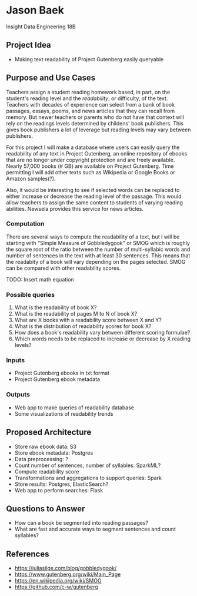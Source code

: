 # Jason Baek 
Insight Data Engineering 18B

## Project Idea
- Making text readability of Project Gutenberg easily queryable 

## Purpose and Use Cases
Teachers assign a student reading homework based, in part, on the student's reading level and the *readability*, or difficulty, of the text. Teachers with decades of experience can select from a bank of book passages, essays, poems, and news articles that they can recall from memory. But newer teachers or parents who do not have that context will rely on the readings levels determined by childens' book publishers. This gives book publishers a lot of leverage but reading levels may vary between publishers.

For this project I will make a database where users can easily query the readability of any text in Project Gutenberg, an online repository of ebooks that are no longer under copyright protection and are freely available. Nearly 57,000 books (# GB) are available on Project Gutenberg. Time permitting I will add other texts such as Wikipedia or Google Books or Amazon samples(?).  

Also, it would be interesting to see if selected words can be replaced to either increase or decrease the reading level of the passage. This would allow teachers to assign the same content to students of varying reading abilities. Newsela provides this service for news articles. 

### Computation
There are several ways to compute the readability of a text, but I will be starting with "Simple Measure of Gobbledygook" or SMOG which is roughly the square root of the ratio between the number of multi-syllabic words and number of sentences in the text with at least 30 sentences. This means that the readabity of a book will vary depending on the pages selected. SMOG can be compared with other readability scores.

TODO: Insert math equation

### Possible queries
1. What is the readability of book X?
2. What is the readability of pages M to N of book X?
3. What are X books with a readability score between X and Y?
3. What is the distribution of readability scores for book X? 
4. How does a book's readability vary between different scoring formulae?
5. Which words needs to be replaced to increase or decrease by X reading levels?

### Inputs
- Project Gutenberg ebooks in txt format
- Project Gutenberg ebook metadata

### Outputs
- Web app to make queries of readability database 
- Some visualizations of readability trends 

## Proposed Architecture
- Store raw ebook data: S3
- Store ebook metadata: Postgres
- Data preprocessing: ? 
- Count number of sentences, number of syllables: SparkML?
- Compute readability score 
- Transformations and aggregations to support queries: Spark
- Store results: Postgres, ElasticSearch?
- Web app to perform searches: Flask

## Questions to Answer
- How can a book be segmented into reading passages?
- What are fast and accurate ways to segment sentences and count syllables?

## References
- https://juliasilge.com/blog/gobbledygook/
- https://www.gutenberg.org/wiki/Main_Page 
- https://en.wikipedia.org/wiki/SMOG 
- https://github.com/c-w/gutenberg 